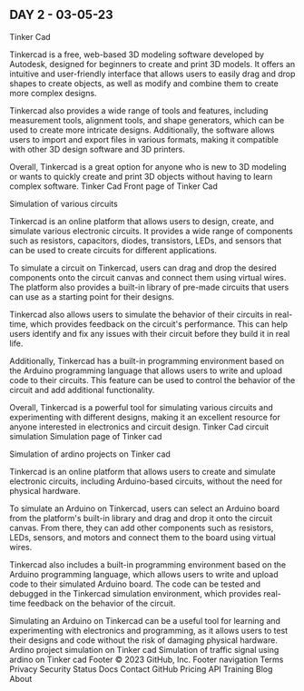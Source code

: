 ## DAY 2 - 03-05-23
Tinker Cad

Tinkercad is a free, web-based 3D modeling software developed by Autodesk, designed for beginners to create and print 3D models. It offers an intuitive and user-friendly interface that allows users to easily drag and drop shapes to create objects, as well as modify and combine them to create more complex designs.

Tinkercad also provides a wide range of tools and features, including measurement tools, alignment tools, and shape generators, which can be used to create more intricate designs. Additionally, the software allows users to import and export files in various formats, making it compatible with other 3D design software and 3D printers.

Overall, Tinkercad is a great option for anyone who is new to 3D modeling or wants to quickly create and print 3D objects without having to learn complex software.
Tinker Cad
Front page of Tinker Cad


Simulation of various circuits

Tinkercad is an online platform that allows users to design, create, and simulate various electronic circuits. It provides a wide range of components such as resistors, capacitors, diodes, transistors, LEDs, and sensors that can be used to create circuits for different applications.

To simulate a circuit on Tinkercad, users can drag and drop the desired components onto the circuit canvas and connect them using virtual wires. The platform also provides a built-in library of pre-made circuits that users can use as a starting point for their designs.

Tinkercad also allows users to simulate the behavior of their circuits in real-time, which provides feedback on the circuit's performance. This can help users identify and fix any issues with their circuit before they build it in real life.

Additionally, Tinkercad has a built-in programming environment based on the Arduino programming language that allows users to write and upload code to their circuits. This feature can be used to control the behavior of the circuit and add additional functionality.

Overall, Tinkercad is a powerful tool for simulating various circuits and experimenting with different designs, making it an excellent resource for anyone interested in electronics and circuit design.
Tinker Cad circuit simulation
Simulation page of Tinker cad


Simulation of ardino projects on Tinker cad

Tinkercad is an online platform that allows users to create and simulate electronic circuits, including Arduino-based circuits, without the need for physical hardware.

To simulate an Arduino on Tinkercad, users can select an Arduino board from the platform's built-in library and drag and drop it onto the circuit canvas. From there, they can add other components such as resistors, LEDs, sensors, and motors and connect them to the board using virtual wires.

Tinkercad also includes a built-in programming environment based on the Arduino programming language, which allows users to write and upload code to their simulated Arduino board. The code can be tested and debugged in the Tinkercad simulation environment, which provides real-time feedback on the behavior of the circuit.

Simulating an Arduino on Tinkercad can be a useful tool for learning and experimenting with electronics and programming, as it allows users to test their designs and code without the risk of damaging physical hardware.
Ardino project simulation on Tinker cad
Simulation of traffic signal using ardino on Tinker cad
Footer
© 2023 GitHub, Inc.
Footer navigation
Terms
Privacy
Security
Status
Docs
Contact GitHub
Pricing
API
Training
Blog
About
